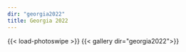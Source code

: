 ```yaml
---
dir: "georgia2022"
title: Georgia 2022
---
```


{{< load-photoswipe >}}
{{< gallery dir="georgia2022">}}